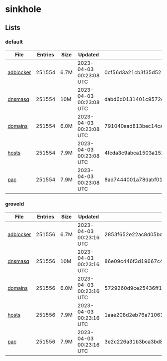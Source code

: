 # sinkhole

## Lists

### default

|File|Entries|Size|Updated|Hash|
|-|-|-|-|-|
|[adblocker](https://raw.githubusercontent.com/groveld/sinkhole/lists/default/adblocker.txt)|251554|6.7M|2023-04-03 00:23:08 UTC|0cf56d3a21cb3f35d521165e05582093212d2f485795f3ce33ce14bc73107ebb|
|[dnsmasq](https://raw.githubusercontent.com/groveld/sinkhole/lists/default/dnsmasq.txt)|251554|10M|2023-04-03 00:23:08 UTC|dabd6d0131401c9572efb0ad4a441adc2ffa261e9ec08b00ff27db9008393726|
|[domains](https://raw.githubusercontent.com/groveld/sinkhole/lists/default/domains.txt)|251554|6.0M|2023-04-03 00:23:08 UTC|791040aad813bec14cac28e15592f41f8aa558024118973efc69037ef5bafd38|
|[hosts](https://raw.githubusercontent.com/groveld/sinkhole/lists/default/hosts.txt)|251554|7.9M|2023-04-03 00:23:08 UTC|4fcda3c9abca1503a152fab6fd13f912e258a509ac6bd907b93d8335e6a69547|
|[pac](https://raw.githubusercontent.com/groveld/sinkhole/lists/default/pac.txt)|251554|7.9M|2023-04-03 00:23:08 UTC|8ad7444001a78dabf01a55c46949040752206a9c059a5c98b5b067f41dfef50f|

### groveld

|File|Entries|Size|Updated|Hash|
|-|-|-|-|-|
|[adblocker](https://raw.githubusercontent.com/groveld/sinkhole/lists/groveld/adblocker.txt)|251556|6.7M|2023-04-03 00:23:16 UTC|2853f652e22ac8d05bc059fd4f5fac7720fa9050315fc66bf4455d4e658369a6|
|[dnsmasq](https://raw.githubusercontent.com/groveld/sinkhole/lists/groveld/dnsmasq.txt)|251556|10M|2023-04-03 00:23:16 UTC|86e09c446f3d19667c48dc0f6e8c1c2ff2aa27cbfe51cb9e439848684a6b78f8|
|[domains](https://raw.githubusercontent.com/groveld/sinkhole/lists/groveld/domains.txt)|251556|6.0M|2023-04-03 00:23:16 UTC|5729260d9ce25436ff17f7a27218dbcb2c28b4ba487be78551b7cb0803de0231|
|[hosts](https://raw.githubusercontent.com/groveld/sinkhole/lists/groveld/hosts.txt)|251556|7.9M|2023-04-03 00:23:16 UTC|1aae208d2eb76a71063f0979d5162b7797c5a34800fa653e84dcf3cad14cf61b|
|[pac](https://raw.githubusercontent.com/groveld/sinkhole/lists/groveld/pac.txt)|251556|7.9M|2023-04-03 00:23:16 UTC|3e2c226a31b3bca3bd88443ccf778bcb7c39ace938c1589e69cc74173a494267|
